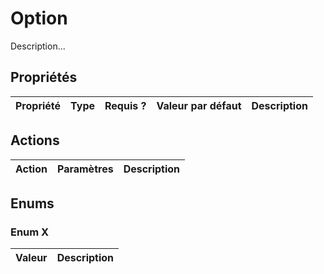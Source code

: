 # Option
 
Description...

## Propriétés

|Propriété|Type|Requis ?|Valeur par défaut|Description|
|-|-|-|-|-|

## Actions

|Action|Paramètres|Description|
|-|-|-|

## Enums

### Enum X

|Valeur|Description|
|-|-|
